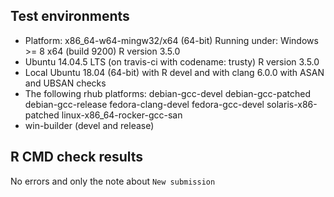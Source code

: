 ## Test environments
* Platform: x86_64-w64-mingw32/x64 (64-bit)
  Running under: Windows >= 8 x64 (build 9200)
  R version 3.5.0
* Ubuntu 14.04.5 LTS (on travis-ci with codename: trusty)
  R version 3.5.0
* Local Ubuntu 18.04 (64-bit) with R devel and with clang 6.0.0 with ASAN and 
  UBSAN checks
* The following rhub platforms:
  debian-gcc-devel
  debian-gcc-patched
  debian-gcc-release
  fedora-clang-devel
  fedora-gcc-devel
  solaris-x86-patched
  linux-x86_64-rocker-gcc-san
* win-builder (devel and release)

## R CMD check results
No errors and only the note about `New submission`
